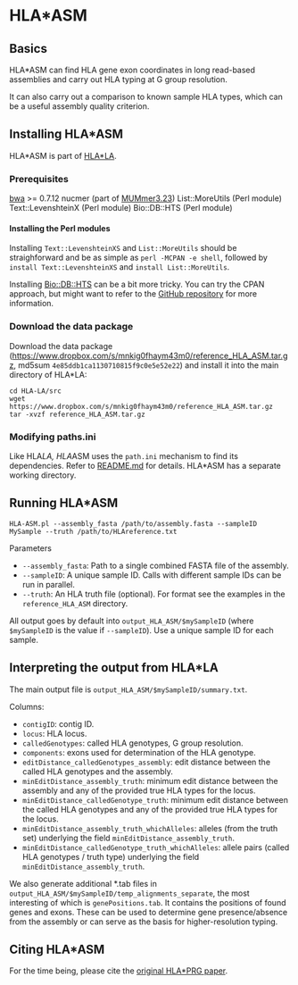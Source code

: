 # HLA*ASM

## Basics

HLA*ASM can find HLA gene exon coordinates in long read-based assemblies and carry out HLA typing at G group resolution.

It can also carry out a comparison to known sample HLA types, which can be a useful assembly quality criterion.

## Installing HLA*ASM

HLA*ASM is part of [HLA*LA](README.md). 

### Prerequisites

[bwa](https://github.com/lh3/bwa) >= 0.7.12
nucmer (part of [MUMmer3.23](http://mummer.sourceforge.net/))
List::MoreUtils (Perl module)
Text::LevenshteinX (Perl module)
Bio::DB::HTS (Perl module)

#### Installing the Perl modules

Installing `Text::LevenshteinXS` and `List::MoreUtils` should be straighforward and be as simple as `perl -MCPAN -e shell`, followed by `install Text::LevenshteinXS` and `install List::MoreUtils`.

Installing [Bio::DB::HTS](http://search.cpan.org/~rishidev/Bio-DB-HTS/lib/Bio/DB/HTS.pm) can be a bit more tricky. You can try the CPAN approach, but might want to refer to the [GitHub repository](https://github.com/Ensembl/Bio-DB-HTS) for more information.

### Download the data package

Download the data package (https://www.dropbox.com/s/mnkig0fhaym43m0/reference_HLA_ASM.tar.gz, md5sum `4e85ddb1ca1130710815f9c0e5e52e22`) and install it into the main directory of HLA*LA:

~~~~
cd HLA-LA/src
wget https://www.dropbox.com/s/mnkig0fhaym43m0/reference_HLA_ASM.tar.gz
tar -xvzf reference_HLA_ASM.tar.gz
~~~~

### Modifying paths.ini

Like HLA*LA, HLA*ASM uses the `path.ini` mechanism to find its dependencies. Refer to [README.md](README.md) for details. HLA*ASM has a separate working directory.

## Running HLA*ASM

`HLA-ASM.pl --assembly_fasta /path/to/assembly.fasta --sampleID MySample --truth /path/to/HLAreference.txt`

Parameters
* `--assembly_fasta`: Path to a single combined FASTA file of the assembly.
* `--sampleID`: A unique sample ID. Calls with different sample IDs can be run in parallel.
* `--truth`: An HLA truth file (optional). For format see the examples in the `reference_HLA_ASM` directory.

All output goes by default into `output_HLA_ASM/$mySampleID` (where `$mySampleID` is the value if `--sampleID`). Use a unique sample ID for each sample.

## Interpreting the output from HLA*LA

The main output file is `output_HLA_ASM/$mySampleID/summary.txt`.

Columns:
* `contigID`: contig ID.
* `locus`: HLA locus.
* `calledGenotypes`: called HLA genotypes, G group resolution.
* `components`: exons used for determination of the HLA genotype.
* `editDistance_calledGenotypes_assembly`: edit distance between the called HLA genotypes and the assembly.
* `minEditDistance_assembly_truth`: minimum edit distance between the assembly and any of the provided true HLA types for the locus.
* `minEditDistance_calledGenotype_truth`: minimum edit distance between the called HLA genotypes and any of the provided true HLA types for the locus.
* `minEditDistance_assembly_truth_whichAlleles`: alleles (from the truth set) underlying the field `minEditDistance_assembly_truth`.
* `minEditDistance_calledGenotype_truth_whichAlleles`: allele pairs (called HLA genotypes / truth type) underlying the field `minEditDistance_assembly_truth`.				

We also generate additional *.tab files in `output_HLA_ASM/$mySampleID/temp_alignments_separate`, the most interesting of which is `genePositions.tab`. It contains the positions of found genes and exons. These can be used to determine gene presence/absence from the assembly or can serve as the basis for higher-resolution typing.

## Citing HLA*ASM

For the time being, please cite the [original HLA*PRG paper](http://journals.plos.org/ploscompbiol/article?id=10.1371/journal.pcbi.1005151).






